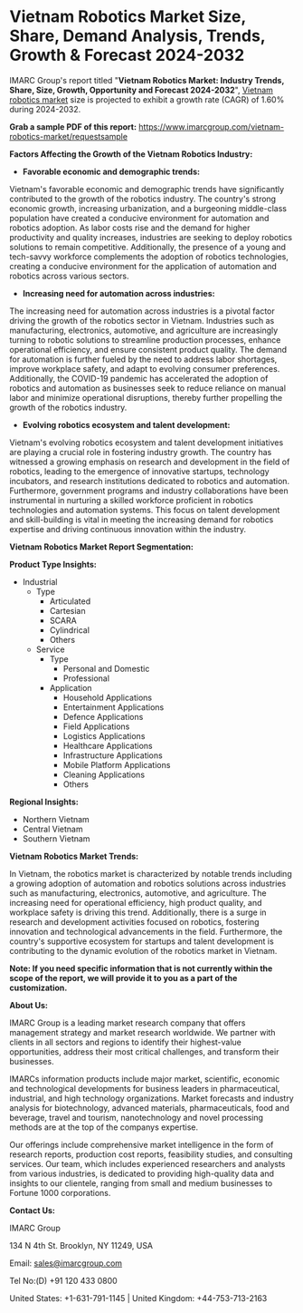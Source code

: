 ﻿# Vietnam Robotics Market Size, Share, Demand Analysis, Trends, Growth & Forecast 2024-2032
IMARC Group's report titled "**Vietnam Robotics Market: Industry Trends, Share, Size, Growth, Opportunity and Forecast 2024-2032**", [Vietnam robotics market](https://www.imarcgroup.com/vietnam-robotics-market) size is projected to exhibit a growth rate (CAGR) of 1.60% during 2024-2032.

**Grab a sample PDF of this report:** <https://www.imarcgroup.com/vietnam-robotics-market/requestsample>

**Factors Affecting the Growth of the Vietnam Robotics Industry:**

- **Favorable economic and demographic trends:**

Vietnam's favorable economic and demographic trends have significantly contributed to the growth of the robotics industry. The country's strong economic growth, increasing urbanization, and a burgeoning middle-class population have created a conducive environment for automation and robotics adoption. As labor costs rise and the demand for higher productivity and quality increases, industries are seeking to deploy robotics solutions to remain competitive. Additionally, the presence of a young and tech-savvy workforce complements the adoption of robotics technologies, creating a conducive environment for the application of automation and robotics across various sectors.

- **Increasing need for automation across industries:**

The increasing need for automation across industries is a pivotal factor driving the growth of the robotics sector in Vietnam. Industries such as manufacturing, electronics, automotive, and agriculture are increasingly turning to robotic solutions to streamline production processes, enhance operational efficiency, and ensure consistent product quality. The demand for automation is further fueled by the need to address labor shortages, improve workplace safety, and adapt to evolving consumer preferences. Additionally, the COVID-19 pandemic has accelerated the adoption of robotics and automation as businesses seek to reduce reliance on manual labor and minimize operational disruptions, thereby further propelling the growth of the robotics industry.

- **Evolving robotics ecosystem and talent development:**

Vietnam's evolving robotics ecosystem and talent development initiatives are playing a crucial role in fostering industry growth. The country has witnessed a growing emphasis on research and development in the field of robotics, leading to the emergence of innovative startups, technology incubators, and research institutions dedicated to robotics and automation. Furthermore, government programs and industry collaborations have been instrumental in nurturing a skilled workforce proficient in robotics technologies and automation systems. This focus on talent development and skill-building is vital in meeting the increasing demand for robotics expertise and driving continuous innovation within the industry.

**Vietnam Robotics Market Report Segmentation:**

**Product Type Insights:**

- Industrial
  - Type
    - Articulated
    - Cartesian
    - SCARA
    - Cylindrical
    - Others
  - Service
    - Type
      - Personal and Domestic
      - Professional
    - Application
      - Household Applications
      - Entertainment Applications
      - Defence Applications
      - Field Applications
      - Logistics Applications
      - Healthcare Applications
      - Infrastructure Applications
      - Mobile Platform Applications
      - Cleaning Applications
      - Others

**Regional Insights:**

- Northern Vietnam
- Central Vietnam
- Southern Vietnam

**Vietnam Robotics Market Trends:**

In Vietnam, the robotics market is characterized by notable trends including a growing adoption of automation and robotics solutions across industries such as manufacturing, electronics, automotive, and agriculture. The increasing need for operational efficiency, high product quality, and workplace safety is driving this trend. Additionally, there is a surge in research and development activities focused on robotics, fostering innovation and technological advancements in the field. Furthermore, the country's supportive ecosystem for startups and talent development is contributing to the dynamic evolution of the robotics market in Vietnam.

**Note: If you need specific information that is not currently within the scope of the report, we will provide it to you as a part of the customization.**

**About Us:**

IMARC Group is a leading market research company that offers management strategy and market research worldwide. We partner with clients in all sectors and regions to identify their highest-value opportunities, address their most critical challenges, and transform their businesses.

IMARCs information products include major market, scientific, economic and technological developments for business leaders in pharmaceutical, industrial, and high technology organizations. Market forecasts and industry analysis for biotechnology, advanced materials, pharmaceuticals, food and beverage, travel and tourism, nanotechnology and novel processing methods are at the top of the companys expertise.

Our offerings include comprehensive market intelligence in the form of research reports, production cost reports, feasibility studies, and consulting services. Our team, which includes experienced researchers and analysts from various industries, is dedicated to providing high-quality data and insights to our clientele, ranging from small and medium businesses to Fortune 1000 corporations.

**Contact Us:**

IMARC Group

134 N 4th St. Brooklyn, NY 11249, USA

Email: sales@imarcgroup.com

Tel No:(D) +91 120 433 0800

United States: +1-631-791-1145 | United Kingdom: +44-753-713-2163
